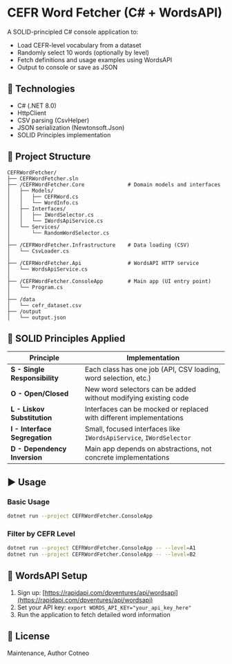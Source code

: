 # CEFR Word Fetcher (C# + WordsAPI)

A SOLID-principled C# console application to:

* Load CEFR-level vocabulary from a dataset
* Randomly select 10 words (optionally by level)
* Fetch definitions and usage examples using WordsAPI
* Output to console or save as JSON

## 🚀 Technologies

* C# (.NET 8.0)
* HttpClient
* CSV parsing (CsvHelper)
* JSON serialization (Newtonsoft.Json)
* SOLID Principles implementation

## 📁 Project Structure

```
CEFRWordFetcher/
├── CEFRWordFetcher.sln
├── /CEFRWordFetcher.Core              # Domain models and interfaces
│   ├── Models/
│   │   ├── CEFRWord.cs
│   │   └── WordInfo.cs
│   ├── Interfaces/
│   │   ├── IWordSelector.cs
│   │   └── IWordsApiService.cs
│   └── Services/
│       └── RandomWordSelector.cs
│
├── /CEFRWordFetcher.Infrastructure    # Data loading (CSV)
│   └── CsvLoader.cs
│
├── /CEFRWordFetcher.Api               # WordsAPI HTTP service
│   └── WordsApiService.cs
│
├── /CEFRWordFetcher.ConsoleApp        # Main app (UI entry point)
│   └── Program.cs
│
├── /data
│   └── cefr_dataset.csv
├── /output
│   └── output.json
```

## 🧪 SOLID Principles Applied

| Principle | Implementation |
|-----------|----------------|
| **S - Single Responsibility** | Each class has one job (API, CSV loading, word selection, etc.) |
| **O - Open/Closed** | New word selectors can be added without modifying existing code |
| **L - Liskov Substitution** | Interfaces can be mocked or replaced with different implementations |
| **I - Interface Segregation** | Small, focused interfaces like `IWordsApiService`, `IWordSelector` |
| **D - Dependency Inversion** | Main app depends on abstractions, not concrete implementations |

## ▶️ Usage

### Basic Usage
```bash
dotnet run --project CEFRWordFetcher.ConsoleApp
```

### Filter by CEFR Level
```bash
dotnet run --project CEFRWordFetcher.ConsoleApp -- --level=A1
dotnet run --project CEFRWordFetcher.ConsoleApp -- --level=B2
```

## 🔑 WordsAPI Setup

1. Sign up: [https://rapidapi.com/dpventures/api/wordsapi](https://rapidapi.com/dpventures/api/wordsapi)
2. Set your API key: `export WORDS_API_KEY="your_api_key_here"`
3. Run the application to fetch detailed word information

## 📄 License

Maintenance, Author Cotneo
